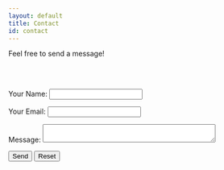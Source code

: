 ```yaml
---
layout: default
title: Contact
id: contact
---
```

Feel free to send a message!

<br>

<br>

<form name="contact" method="POST" data-netlify="true">
    <p>
        <label> Your Name: <input type="text" name="name"/> </label>
    </p>
    <p>
        <label> Your Email: <input type="email" name="email"/> </label>
    </p>
    <p>
        Message:
        <textarea name:"message" id="message" cols="40" rows="2"></textarea>
    </p>
    <p>
        <button type="submit"> Send</button>
        <button type="reset"> Reset</button>
    </p>
</form>
